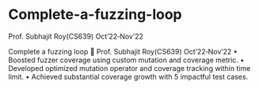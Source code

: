 # Complete-a-fuzzing-loop
Prof. Subhajit Roy(CS639) Oct’22‑Nov’22



Complete a fuzzing loop  Prof. Subhajit Roy(CS639) Oct’22‑Nov’22
• Boosted fuzzer coverage using custom mutation and coverage metric.
• Developed optimized mutation operator and coverage tracking within time limit.
• Achieved substantial coverage growth with 5 impactful test cases.
